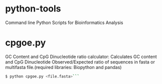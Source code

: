 # python-tools
Command line Python Scripts for Bioinformatics Analysis
# cpgoe.py
GC Content and CpG Dinucleotide ratio calculator:
Calculates GC content and CpG Dinucleotide Observed/Expected ratio of sequences in fasta or multifasta file.(required libraries: Biopython and pandas)

 ``` bash    
$ python cpgoe.py <file.fasta>```
